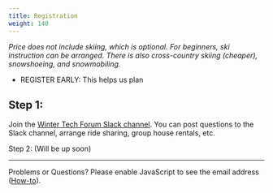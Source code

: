 ```yaml
---
title: Registration
weight: 140
---
```


*Price does not include skiing, which is optional. For beginners, ski
instruction can be arranged. There is also cross-country skiing
(cheaper), snowshoeing, and snowmobiling.*

- REGISTER EARLY: This helps us plan

<!-- - REGISTER EARLY: We have 30 reservations for the Friday night Yurt dinner
  (ski/snowshoe to the Yurt for a catered dinner). Everything for this (including equipment and ski pass) is included in the conference fee.
  However, unused tickets must be released on February 12.
  You can still register at the last minute, but if you wait until then you
  will not have a Yurt dinner.
  Details [here](https://cbnordic.org/things-to-do/magic-meadows-yurt/yurt-dinners/). -->

<!-- Step 1:
-------

Join the [Conference
Newsgroup](http://groups.google.com/group/JavaPosseRoundup) (called "Java
Posse Roundup" for historical reasons). General announcements are made through
the newsgroup. Make sure you use the email address where you would like to
receive information about the conference. That is, use the attendee's address
and not an admin's address. **This address will not be used for anything
except the conference.** -->

Step 1:
-------

Join the [Winter Tech Forum Slack channel](https://join.slack.com/t/wtfconf/shared_invite/enQtNDk5MjUyMTc4MjkxLWUzMjkxNDM1MGM3MDU2MDJhYTRlODY5MjljOWNlYmQyMmNkMGRmMzlhMWE1ZmQ4NmIyY2JmODhkNWI0NDIyM2Y).
You can post questions to the Slack channel, arrange ride sharing, group house
rentals, etc.

Step 2: (Will be up soon)
<!-- [Payment](https://link.waveapps.com/r4vb4z-rhd3rr) -->
----------------------------------------------------------

Problems or Questions? <script type="text/javascript"><!--/* Generated by www.email-encoder.com */
for(var biyznr=["bA","bA","Yw","bw","aQ","YQ","Lw","IA","aA","RQ","YQ","VA","ZQ","bA","Pg","PA","Og","bQ","QA","PA","bQ","bA","aQ","IA","aQ","Zw","ZQ","YQ","dQ","bQ","Yw","cg","bQ","PQ","aw","ZQ","YQ","cg","YQ","Lg","Yw","Pg","bw","Qg","Zg","dQ","Qg","cg","ZQ","Ig","Yw","Ig","dA","RQ"],jbpmuf=[43,26,34,35,11,30,51,44,3,22,41,21,5,32,38,0,15,29,27,50,36,12,31,2,42,28,25,1,47,40,48,4,9,7,24,49,52,46,10,33,23,53,14,16,6,18,45,17,20,8,19,37,13,39],mercrw=new Array,i=0;i<jbpmuf.length;i++)mercrw[jbpmuf[i]]=biyznr[i];for(var i=0;i<mercrw.length;i++)document.write(atob(mercrw[i]+"=="));
// --></script><noscript>Please enable JavaScript to see the email address (<a href="https://www.email-encoder.com/enablejs/" target="_blank" rel="noopener noreferrer">How-to</a>).</noscript>
